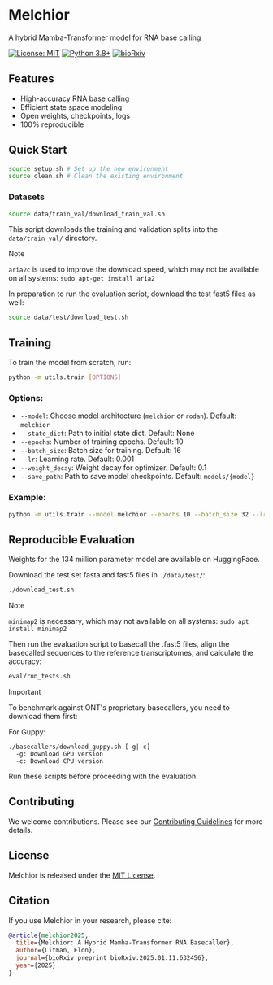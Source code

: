 # Melchior

A hybrid Mamba-Transformer model for RNA base calling

[![License: MIT](https://img.shields.io/badge/License-MIT-yellow.svg)](https://opensource.org/licenses/MIT)
[![Python 3.8+](https://img.shields.io/badge/python-3.8+-blue.svg)](https://www.python.org/downloads/release/python-380/)
[![bioRxiv](https://img.shields.io/badge/arXiv-2025.01.11.632456-b31b1b.svg)](https://www.biorxiv.org/content/10.1101/2025.01.11.632456v1)

## Features

- High-accuracy RNA base calling
- Efficient state space modeling
- Open weights, checkpoints, logs
- 100% reproducible

## Quick Start

```bash
source setup.sh # Set up the new environment
source clean.sh # Clean the existing environment
```

### Datasets

```bash
source data/train_val/download_train_val.sh
```

This script downloads the training and validation splits into the `data/train_val/` directory.

> [!NOTE]
> `aria2c` is used to improve the download speed, which may not be available on all systems: ```sudo apt-get install aria2```

In preparation to run the evaluation script, download the test fast5 files as well:

```bash
source data/test/download_test.sh
```

## Training

To train the model from scratch, run:

```bash
python -m utils.train [OPTIONS]
```

### Options:

- `--model`: Choose model architecture (`melchior` or `rodan`). Default: `melchior`
- `--state_dict`: Path to initial state dict. Default: None
- `--epochs`: Number of training epochs. Default: 10
- `--batch_size`: Batch size for training. Default: 16
- `--lr`: Learning rate. Default: 0.001
- `--weight_decay`: Weight decay for optimizer. Default: 0.1
- `--save_path`: Path to save model checkpoints. Default: `models/{model}`

### Example:

```bash
python -m utils.train --model melchior --epochs 10 --batch_size 32 --lr 0.002
```

## Reproducible Evaluation

Weights for the 134 million parameter model are available on HuggingFace.

Download the test set fasta and fast5 files in ```./data/test/```:

```bash
./download_test.sh
```

> [!NOTE]  
> `minimap2` is necessary, which may not available on all systems: ```sudo apt install minimap2```

Then run the evaluation script to basecall the .fast5 files, align the basecalled sequences to the reference transcriptomes, and calculate the accuracy:

```bash
eval/run_tests.sh
```

> [!IMPORTANT]  
> To benchmark against ONT's proprietary basecallers, you need to download them first:
> 
> For Guppy:
> ```
> ./basecallers/download_guppy.sh [-g|-c]
>   -g: Download GPU version
>   -c: Download CPU version
> ```
> 
> Run these scripts before proceeding with the evaluation.

## Contributing

We welcome contributions. Please see our [Contributing Guidelines](CONTRIBUTING.md) for more details.

## License

Melchior is released under the [MIT License](LICENSE).

## Citation

If you use Melchior in your research, please cite:

```bibtex
@article{melchior2025,
  title={Melchior: A Hybrid Mamba-Transformer RNA Basecaller},
  author={Litman, Elon},
  journal={bioRxiv preprint bioRxiv:2025.01.11.632456},
  year={2025}
}
```